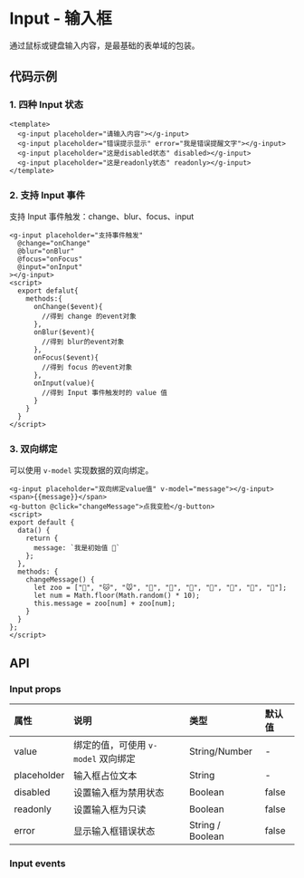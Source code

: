 # Input - 输入框

通过鼠标或键盘输入内容，是最基础的表单域的包装。

## 代码示例

### 1. 四种 Input 状态

<ClientOnly>
<input-demo-1></input-demo-1>
</ClientOnly>

```vue
<template>
  <g-input placeholder="请输入内容"></g-input>
  <g-input placeholder="错误提示显示" error="我是错误提醒文字"></g-input>
  <g-input placeholder="这是disabled状态" disabled></g-input>
  <g-input placeholder="这是readonly状态" readonly></g-input>
</template>
```

### 2. 支持 Input 事件

支持 Input 事件触发：change、blur、focus、input

<ClientOnly>
<input-demo-2></input-demo-2>
</ClientOnly>

```vue
<g-input placeholder="支持事件触发" 
  @change="onChange" 
  @blur="onBlur" 
  @focus="onFocus" 
  @input="onInput"
></g-input>
<script>
  export defalut{
    methods:{
      onChange($event){
        //得到 change 的event对象
      },
      onBlur($event){
        //得到 blur的event对象
      },
      onFocus($event){
        //得到 focus 的event对象
      },
      onInput(value){
        //得到 Input 事件触发时的 value 值
      }
    }
  }
</script>
```

### 3. 双向绑定

可以使用 `v-model` 实现数据的双向绑定。

<ClientOnly>
<input-demo-3></input-demo-3>
</ClientOnly>

```vue
<g-input placeholder="双向绑定value值" v-model="message"></g-input>
<span>{{message}}</span>
<g-button @click="changeMessage">点我变脸</g-button>
<script>
export default {
  data() {
    return {
      message: `我是初始值 🐶`
    };
  },
  methods: {
    changeMessage() {
      let zoo = ["🐶", "🐱", "🐭", "🐹", "🐰", "🦊", "🐻", "🐼", "🐨", "🐯"];
      let num = Math.floor(Math.random() * 10);
      this.message = zoo[num] + zoo[num];
    }
  }
};
</script>
```


## API

### Input props

| 属性 | 说明 | 类型 | 默认值 |
| :-- | :-- | :-- | :-- |
| value | 绑定的值，可使用 `v-model` 双向绑定	| String/Number  | - |
| placeholder | 输入框占位文本	 | String | -|
| disabled | 设置输入框为禁用状态		 | Boolean | false|
| readonly | 设置输入框为只读			 | Boolean | false|
| error | 显示输入框错误状态				| String / Boolean | false|

### Input events
